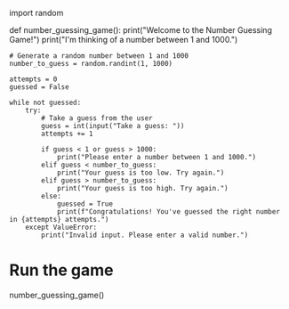 import random

def number_guessing_game():
    print("Welcome to the Number Guessing Game!")
    print("I'm thinking of a number between 1 and 1000.")
    
    # Generate a random number between 1 and 1000
    number_to_guess = random.randint(1, 1000)
    
    attempts = 0
    guessed = False
    
    while not guessed:
        try:
            # Take a guess from the user
            guess = int(input("Take a guess: "))
            attempts += 1
            
            if guess < 1 or guess > 1000:
                print("Please enter a number between 1 and 1000.")
            elif guess < number_to_guess:
                print("Your guess is too low. Try again.")
            elif guess > number_to_guess:
                print("Your guess is too high. Try again.")
            else:
                guessed = True
                print(f"Congratulations! You've guessed the right number in {attempts} attempts.")
        except ValueError:
            print("Invalid input. Please enter a valid number.")

# Run the game
number_guessing_game()
